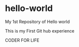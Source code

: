 # hello-world
My 1st Repository of Hello world

This is my First Git hub experience

CODER FOR LIFE

